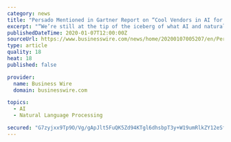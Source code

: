 ```yaml
---
category: news
title: "Persado Mentioned in Gartner Report on “Cool Vendors in AI for Marketing”"
excerpt: "“We’re still at the tip of the iceberg of what AI and natural language processing technologies can do to improve the ways organizations craft language that resonates and is personalized to their various stakeholders,” said Alex Vratskides, co-founder and CEO of Persado. “Data-guided companies around the world are realizing the power ..."
publishedDateTime: 2020-01-07T12:00:00Z
sourceUrl: https://www.businesswire.com/news/home/20200107005207/en/Persado-Mentioned-Gartner-Report-“Cool-Vendors-AI
type: article
quality: 18
heat: 18
published: false

provider:
  name: Business Wire
  domain: businesswire.com

topics:
  - AI
  - Natural Language Processing

secured: "G7zyjxx9Tp9O/Vg/gApJlt5FuQK5Zd94KTgl6dhsbpT3y+W19umRlkZY12eSfSrUxPeYprJYIf0PBqp6AkUh9D3Pnf2FTIe66TPucW+GL2V24Z9Bt02b+zOnPdI8HiN38QBe2nsApzigaGkxRm4QGj8WXsgifyWyBPVLq5L07OsgtPTU7dBsYJ3xuoJ96wn2RQZZoHci6fbkFX64OOZ6bHG0ONmN9fywkQ31XUN18KGruUyxYx0UhcTisAdk6ydqARrTOsgg49EAQWq6QycDLQ==;8cRnwO92i+lfaXok7giS/A=="
---
```


